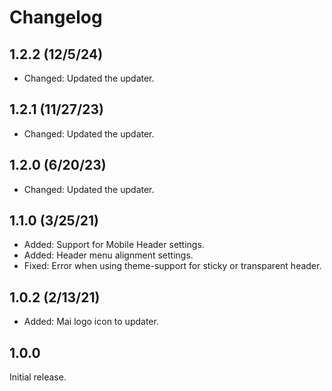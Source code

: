 # Changelog

## 1.2.2 (12/5/24)
* Changed: Updated the updater.

## 1.2.1 (11/27/23)
* Changed: Updated the updater.

## 1.2.0 (6/20/23)
* Changed: Updated the updater.

## 1.1.0 (3/25/21)
* Added: Support for Mobile Header settings.
* Added: Header menu alignment settings.
* Fixed: Error when using theme-support for sticky or transparent header.

## 1.0.2 (2/13/21)
* Added: Mai logo icon to updater.

## 1.0.0
Initial release.

